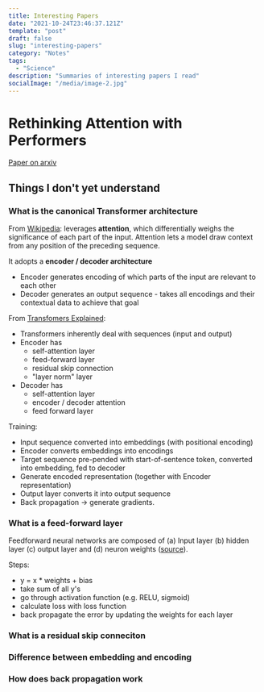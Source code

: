 ```yaml
---
title: Interesting Papers
date: "2021-10-24T23:46:37.121Z"
template: "post"
draft: false
slug: "interesting-papers"
category: "Notes"
tags:
  - "Science"
description: "Summaries of interesting papers I read"
socialImage: "/media/image-2.jpg"
---
```

# Rethinking Attention with Performers

[Paper on arxiv](https://arxiv.org/abs/2009.14794v3)


## Things I don't yet understand

### What is the canonical Transformer architecture
From [Wikipedia](https://en.wikipedia.org/wiki/Transformer_(machine_learning_model)): leverages **attention**, which differentially weighs the significance of each part of the input. Attention lets a model draw context from any position of the preceding sequence.

It adopts a **encoder / decoder architecture**
- Encoder generates encoding of which parts of the input are relevant to each other
- Decoder generates an output sequence - takes all encodings and their contextual data to achieve that goal

From [Transfomers Explained](https://towardsdatascience.com/transformers-explained-visually-part-1-overview-of-functionality-95a6dd460452):
- Transformers inherently deal with sequences (input and output)
- Encoder has 
    - self-attention layer 
    - feed-forward layer
    - residual skip connection
    - "layer norm" layer
- Decoder has
    - self-attention layer
    - encoder / decoder attention
    - feed forward layer

Training:
- Input sequence converted into embeddings (with positional encoding)
- Encoder converts embeddings into encodings
- Target sequence pre-pended with start-of-sentence token, converted into embedding, fed to decoder
- Generate encoded representation (together with Encoder representation)
- Output layer converts it into output sequence
- Back propagation -> generate gradients. 

### What is a feed-forward layer
Feedforward neural networks are composed of (a) Input layer (b) hidden layer (c) output layer and (d) neuron weights ([source](https://builtin.com/data-science/feedforward-neural-network-intro)). 

Steps: 
  - y = x * weights + bias
  - take sum of all y's
  - go through activation function (e.g. RELU, sigmoid)
  - calculate loss with loss function
  - back propagate the error by updating the weights for each layer


### What is a residual skip conneciton

### Difference between embedding and encoding

### How does back propagation work